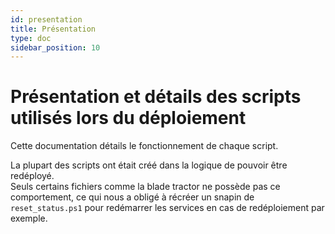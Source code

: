 ```yaml
---
id: presentation
title: Présentation
type: doc
sidebar_position: 10
---
```


# Présentation et détails des scripts utilisés lors du déploiement

Cette documentation détails le fonctionnement de chaque script.

La plupart des scripts ont était créé dans la logique de pouvoir être redéployé.<br/>
Seuls certains fichiers comme la blade tractor ne possède pas ce comportement, ce qui nous a obligé à récréer un snapin de `reset_status.ps1` pour redémarrer les services en cas de redéploiement par exemple.
